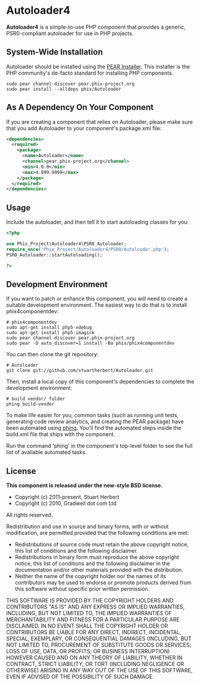 Autoloader4
===========

**Autoloader4** is a simple-to-use PHP component that provides a generic, PSR0-compliant autoloader for use in PHP projects.

System-Wide Installation
------------------------

Autoloader should be installed using the [PEAR Installer](http://pear.php.net). This installer is the PHP community's de-facto standard for installing PHP components.

    sudo pear channel-discover pear.phix-project.org
    sudo pear install --alldeps phix/Autoloader

As A Dependency On Your Component
---------------------------------

If you are creating a component that relies on Autoloader, please make sure that you add Autoloader to your component's package.xml file:

```xml
<dependencies>
  <required>
    <package>
      <name>Autoloader</name>
      <channel>pear.phix-project.org</channel>
      <min>4.0.0</min>
      <max>4.999.9999</max>
    </package>
  </required>
</dependencies>
```

Usage
-----

Include the autoloader, and then tell it to start autoloading classes for you:

```php
<?php

use Phix_Project\Autoloader4\PSR0_Autoloader;
require_once('Phix_Project/Autoloader4/PSR0/Autoloader.php');
PSR0_Autoloader::startAutoloading();

?>
```

Development Environment
-----------------------

If you want to patch or enhance this component, you will need to create a suitable development environment. The easiest way to do that is to install phix4componentdev:

    # phix4componentdev
    sudo apt-get install php5-xdebug
    sudo apt-get install php5-imagick
    sudo pear channel-discover pear.phix-project.org
    sudo pear -D auto_discover=1 install -Ba phix/phix4componentdev

You can then clone the git repository:

    # Autoloader
    git clone git://github.com/stuartherbert/Autoloader.git

Then, install a local copy of this component's dependencies to complete the development environment:

    # build vendor/ folder
    phing build-vendor

To make life easier for you, common tasks (such as running unit tests, generating code review analytics, and creating the PEAR package) have been automated using [phing](http://phing.info).  You'll find the automated steps inside the build.xml file that ships with the component.

Run the command 'phing' in the component's top-level folder to see the full list of available automated tasks.

License
-------

**This component is released under the new-style BSD license.**

* Copyright (c) 2011-present, Stuart Herbert
* Copyright (c) 2010, Gradwell dot com Ltd

All rights reserved.

Redistribution and use in source and binary forms, with or without modification, are permitted provided that the following conditions are met:

* Redistributions of source code must retain the above copyright notice, this list of conditions and the following disclaimer.
* Redistributions in binary form must reproduce the above copyright notice, this list of conditions and the following disclaimer in the documentation and/or other materials provided with the distribution.
* Neither the name of the copyright holder nor the names of its contributors may be used to endorse or promote products derived from this software without specific prior written permission.

THIS SOFTWARE IS PROVIDED BY THE COPYRIGHT HOLDERS AND CONTRIBUTORS "AS IS" AND ANY EXPRESS OR IMPLIED WARRANTIES, INCLUDING, BUT NOT LIMITED TO, THE IMPLIED WARRANTIES OF MERCHANTABILITY AND FITNESS FOR A PARTICULAR PURPOSE ARE DISCLAIMED. IN NO EVENT SHALL THE COPYRIGHT HOLDER OR CONTRIBUTORS BE LIABLE FOR ANY DIRECT, INDIRECT, INCIDENTAL, SPECIAL, EXEMPLARY, OR CONSEQUENTIAL DAMAGES (INCLUDING, BUT NOT LIMITED TO, PROCUREMENT OF SUBSTITUTE GOODS OR SERVICES; LOSS OF USE, DATA, OR PROFITS; OR BUSINESS INTERRUPTION) HOWEVER CAUSED AND ON ANY THEORY OF LIABILITY, WHETHER IN CONTRACT, STRICT LIABILITY, OR TORT (INCLUDING NEGLIGENCE OR OTHERWISE) ARISING IN ANY WAY OUT OF THE USE OF THIS SOFTWARE, EVEN IF ADVISED OF THE POSSIBILITY OF SUCH DAMAGE.
